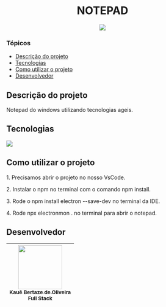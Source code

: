 <h1 align="center">NOTEPAD</h1>

<p align="center">
<img loading="lazy" src="http://img.shields.io/static/v1?label=STATUS&message=EM%20ANDAMENTO&color=0065fd&style=for-the-badge"/>
</p>

### Tópicos

- [Descrição do projeto](#descrição-do-projeto)
- [Tecnologias](#tecnologias)
- [Como utilizar o projeto](#como-utilizar-o-projeto)
- [Desenvolvedor](#desenvolvedor)

## Descrição do projeto

<p>Notepad do windows utilizando tecnologias ageis.</p>

## Tecnologias

<div width="140px">
    <img src="https://skillicons.dev/icons?i=javascript,electron,html,css" />
</div>

## Como utilizar o projeto

<p>1. Precisamos abrir o projeto no nosso VsCode.</p>
<p>2. Instalar o npm no terminal com o comando npm install.</p>
<p>3. Rode o npm install electron --save-dev no terminal da IDE.</p>
<p>4. Rode npx electronmon . no terminal para abrir o notepad.</p>

## Desenvolvedor

| [<img src="https://avatars.githubusercontent.com/u/69527468?v=4" width=115><br><sub>Kauê Bertaze de Oliveira</sub>](https://github.com/KaueTTS)<br><sub>Full Stack</sub> |
| :---:
